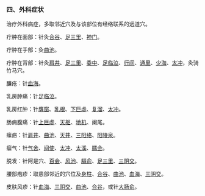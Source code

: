 ### 四、外科症状

治疗外科病症，多取邻近穴及与该部位有经络联系的远道穴。

疔肿在面部：针灸[合谷](https://www.gmzyjc.com/read/zjs/zjs3.1.1-3-0.1.2.3.4.md)、[足三里](https://www.gmzyjc.com/read/zjs/zjs3.1.1-3-0.1.3.3.36.md)、[神门](https://www.gmzyjc.com/read/zjs/zjs3.1.4-6-0.0.2.3.7.md)。

疔肿在手部：灸[曲池](https://www.gmzyjc.com/read/zjs/zjs3.1.1-3-0.1.2.3.11.md)。

疔肿在背部：针灸[肩井](https://www.gmzyjc.com/read/zjs/zjs3.1.9-12-0.0.3.3.21.md)、[足三里](https://www.gmzyjc.com/read/zjs/zjs3.1.1-3-0.1.3.3.36.md)、[委中](https://www.gmzyjc.com/read/zjs/zjs3.1.7-8-0.0.1.3.40.md)、[足临泣](https://www.gmzyjc.com/read/zjs/zjs3.1.9-12-0.0.3.3.41.md)、[行间](https://www.gmzyjc.com/read/zjs/zjs3.1.9-12-0.0.4.3.2.md)、[通里](https://www.gmzyjc.com/read/zjs/zjs3.1.4-6-0.0.2.3.5.md)、[少海](https://www.gmzyjc.com/read/zjs/zjs3.1.4-6-0.0.2.3.3.md)、[太冲](https://www.gmzyjc.com/read/zjs/zjs3.1.9-12-0.0.4.3.3.md)，灸骑竹马穴。

臁疮：针[血海](https://www.gmzyjc.com/read/zjs/zjs3.1.4-6-0.0.1.3.10.md)。

乳房肿痛：针[足临泣](https://www.gmzyjc.com/read/zjs/zjs3.1.9-12-0.0.3.3.41.md)。

乳房红肿：针[膺窗](https://www.gmzyjc.com/read/zjs/zjs3.1.1-3-0.1.3.3.16.md)、[乳根](https://www.gmzyjc.com/read/zjs/zjs3.1.1-3-0.1.3.3.18.md)、[下巨虚](https://www.gmzyjc.com/read/zjs/zjs3.1.1-3-0.1.3.3.39.md)、[复溜](https://www.gmzyjc.com/read/zjs/zjs3.1.7-8-0.0.2.3.7.md)、[太冲](https://www.gmzyjc.com/read/zjs/zjs3.1.9-12-0.0.4.3.3.md)。

肠痈腹痛：针[上巨虚](https://www.gmzyjc.com/read/zjs/zjs3.1.1-3-0.1.3.3.37.md)、[天枢](https://www.gmzyjc.com/read/zjs/zjs3.1.1-3-0.1.3.3.25.md)、[地机](https://www.gmzyjc.com/read/zjs/zjs3.1.4-6-0.0.1.3.8.md)、阑尾。

瘰疬：针[肩井](https://www.gmzyjc.com/read/zjs/zjs3.1.9-12-0.0.3.3.21.md)、[曲池](https://www.gmzyjc.com/read/zjs/zjs3.1.1-3-0.1.2.3.11.md)、[天井](https://www.gmzyjc.com/read/zjs/zjs3.1.9-12-0.0.2.3.10.md)、[三阳络](https://www.gmzyjc.com/read/zjs/zjs3.1.9-12-0.0.2.3.8.md)、[阳陵泉](https://www.gmzyjc.com/read/zjs/zjs3.1.9-12-0.0.3.3.34.md)。

瘿气：针[气舍](https://www.gmzyjc.com/read/zjs/zjs3.1.1-3-0.1.3.3.11.md)、[间使](https://www.gmzyjc.com/read/zjs/zjs3.1.9-12-0.0.1.3.5.md)、[太冲](https://www.gmzyjc.com/read/zjs/zjs3.1.9-12-0.0.4.3.3.md)、[太溪](https://www.gmzyjc.com/read/zjs/zjs3.1.7-8-0.0.2.3.3.md)、[臑会](https://www.gmzyjc.com/read/zjs/zjs3.1.9-12-0.0.2.3.13.md)。

脱发：针阿是穴、[百会](https://www.gmzyjc.com/read/zjs/zjs3.2.2-0.0.1.3.20.md)、[风池](https://www.gmzyjc.com/read/zjs/zjs3.1.9-12-0.0.3.3.20.md)、[膈俞](https://www.gmzyjc.com/read/zjs/zjs3.1.7-8-0.0.1.3.17.md)、[足三里](https://www.gmzyjc.com/read/zjs/zjs3.1.1-3-0.1.3.3.36.md)、[三阴交](https://www.gmzyjc.com/read/zjs/zjs3.1.4-6-0.0.1.3.6.md)。

腰部疱疹：取患部邻近的穴位及[身柱](https://www.gmzyjc.com/read/zjs/zjs3.2.2-0.0.1.3.12.md)、[合谷](https://www.gmzyjc.com/read/zjs/zjs3.1.1-3-0.1.2.3.4.md)、[曲池](https://www.gmzyjc.com/read/zjs/zjs3.1.1-3-0.1.2.3.11.md)、[血海](https://www.gmzyjc.com/read/zjs/zjs3.1.4-6-0.0.1.3.10.md)、[三阴交](https://www.gmzyjc.com/read/zjs/zjs3.1.4-6-0.0.1.3.6.md)。

皮肤风疹：针[血海](https://www.gmzyjc.com/read/zjs/zjs3.1.4-6-0.0.1.3.10.md)、[三阴交](https://www.gmzyjc.com/read/zjs/zjs3.1.4-6-0.0.1.3.6.md)、[曲池](https://www.gmzyjc.com/read/zjs/zjs3.1.1-3-0.1.2.3.11.md)、[合谷](https://www.gmzyjc.com/read/zjs/zjs3.1.1-3-0.1.2.3.4.md)，或针[大肠俞](https://www.gmzyjc.com/read/zjs/zjs3.1.7-8-0.0.1.3.25.md)。
